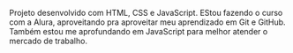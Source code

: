 Projeto desenvolvido com HTML, CSS e JavaScript.
EStou fazendo o curso com a Alura, aproveitando pra aproveitar
meu aprendizado em Git e GitHub. 
Também estou me aprofundando em JavaScript para melhor atender o mercado
de trabalho. 
